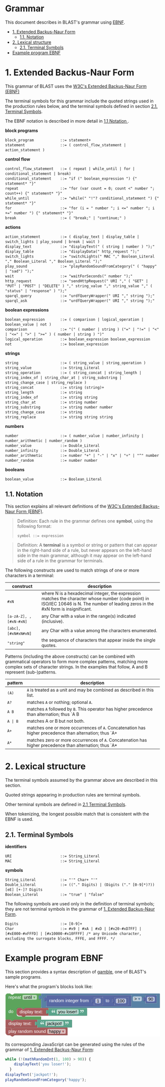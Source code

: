 # Grammar <!-- omit in toc -->

This document describes in BLAST's grammar using [EBNF](https://en.wikipedia.org/wiki/Extended_Backus%E2%80%93Naur_form).

- [1. Extended Backus-Naur Form](#1-extended-backus-naur-form)
  - [1.1. Notation](#11-notation)
- [2. Lexical structure](#2-lexical-structure)
  - [2.1. Terminal Symbols](#21-terminal-symbols)
- [Example program EBNF](#example-program-ebnf)

# 1. Extended Backus-Naur Form

This grammar of BLAST uses the [W3C's Extended Backus-Naur Form (EBNF)](https://www.w3.org/TR/2010/REC-xquery-20101214/#EBNFNotation)

The terminal symbols for this grammar include the quoted strings used in the production rules below, and the terminal symbols defined in section  [2.1. Terminal Symbols](#21-terminal-symbols).

The EBNF notation is described in more detail in [1.1 Notation ](#28-number-blocks-semantics).


**block programs**

```ebnf
block_program            ::= statement+
statement                ::= ( control_flow_statement | action_statement )
```

**control flow**
```ebnf
control_flow_statement   ::= ( repeat | while_until | for | conditional_statement | break)
conditional_statement    ::= "if (" boolean_expression ") {" statement* "}"
repeat                   ::= "for (var count = 0; count <" number "; count++) {" statement* "}"
while_until              ::= "while(" "!"? conditional_statement ") {" statement* "}"
for                      ::= "for (i = " number "; i <=" number "; i +=" number ") {" statement* "}"
break                    ::= ( "break;" | "continue;" )
```

**actions**
```ebnf
action_statement         ::= ( display_text | display_table | switch_lights | play_sound | break | wait )
display_text             ::= "displayText(" ( string | number ) ");"
display_table            ::= "displayData(" http_request ");"
switch_lights            ::= "switchLights(" MAC "," Boolean_Literal "," Boolean_Literal "," Boolean_Literal ");"
play_sound               ::= "playRandomSoundFromCategory(" ( "happy" | "sad") ");"
wait                     ::= "waitForSeconds(" number ");"
http_request             ::= "sendHttpRequest(" URI "," ( "GET" | "PUT" | "POST" | "DELETE" ) "," string_value "," string_value "," ( "status" | "response" ) ");"
sparql_query             ::= "urdfQueryWrapper(" URI "," string ");"
sparql_ask               ::= "urdfQueryWrapper(" URI "," string ");"
```

**boolean expressions**
```ebnf
boolean_expression       ::= ( comparison | logical_operation | boolean_value | not )
comparison               ::= "(" ( number | string ) ("=" | "!=" | "<" | "<=" | ">" | ">=" ) ( number | string ) ")"
logical_operation        ::= boolean_expression boolean_expression
not                      ::= boolean_expression
```

**strings**
```ebnf
string                   ::= ( string_value | string_operation )
string_value             ::= String_Literal  
string_operation         ::= ( string_concat | string_length | string_index_of | string_char_at | string_substring | string_change_case | string_replace )
string_concat            ::= string (string)+
string_length            ::= string
string_index_of          ::= string string
string_char_at           ::= string number
string_substring         ::= string number number
string_change_case       ::= string
string_replace           ::= string string string
```


**numbers**
```ebnf
number                   ::= ( number_value | number_infinity | number_arithmetic | number_random )
number_value             ::= Double_Literal
number_infinity          ::= Double_Literal
number_arithmetic        ::= number "+" | "-" | "x" | "÷" | "^" number
number_random            ::= number number
```

**booleans**
```ebnf
boolean_value            ::= Boolean_Literal
```

## 1.1. Notation
This section explains all relevant definitions of the [W3C's Extended Backus-Naur Form (EBNF)](https://www.w3.org/TR/2010/REC-xquery-20101214/#EBNFNotation).
> Definition: Each rule in the grammar defines one **symbol**, using the following format:
> ```ebnf
> symbol ::= expression
> ```

> Definition: A **terminal** is a symbol or string or pattern that can appear in the right-hand side of a rule, but never appears on the left-hand side in the main grammar, although it may appear on the left-hand side of a rule in the grammar for terminals.

The following constructs are used to match strings of one or more characters in a terminal:

| construct    | description                                                      |
| ------------ | ---------------------------------------------------------------- |
| `#xN` | where N is a hexadecimal integer, the expression matches the character whose number (code point) in ISO/IEC 10646 is N. The number of leading zeros in the #xN form is insignificant.
| `[a-zA-Z], , [#xN-#xN]` | any Char with a value in the range(s) indicated (inclusive).     |
| `[abc], [#xN#xN#xN]`    | any Char with a value among the characters enumerated.           |
| `"string"` | the sequence of characters that appear inside the single quotes. |

Patterns (including the above constructs) can be combined with grammatical operators to form more complex patterns, matching more complex sets of character strings. In the examples that follow, A and B represent (sub-)patterns.

| pattern      | description                                                          |
| ------------ | -------------------------------------------------------------------- |
| `(A)`      | `A` is treated as a unit and may be combined as described in this list.|
| `A?` | matches `A` or nothing; optional `A`. |
| `A B` | matches `A` followed by `B`. This operator has higher precedence than alternation; thus `A B | C D` is identical to `(A B) | (C D)`. |
| `A \| B`  | matches A or B but not both. |
| `A+` | matches one or more occurrences of `A`. Concatenation has higher precedence than alternation; thus `A+ | B+` is identical to `(A+) | (B+)`. |
| `A*` | matches zero or more occurrences of `A`. Concatenation has higher precedence than alternation; thus `A* | B*` is identical to `(A*) | (B*)` |


# 2. Lexical structure

The terminal symbols assumed by the grammar above are described in this section.

Quoted strings appearing in production rules are terminal symbols.

Other terminal symbols are defined in [2.1 Terminal Symbols](#21-terminal-symbols).

When tokenizing, the longest possible match that is consistent with the EBNF is used.

## 2.1. Terminal Symbols

**identifiers**
```ebnf
URI                      ::= String_Literal
MAC                      ::= String_Literal
```

**symbols**
```ebnf
String_Literal           ::= "'" Char+ "'"
Double_Literal           ::= (("." Digits) | (Digits ("." [0-9]*)?)) [eE] [+-]? Digits
Boolean_Literal          ::= "true" | "false"
```

The following symbols are used only in the definition of terminal symbols; they are not terminal symbols in the grammar of [1. Extended Backus-Naur Form](#1-extended-backus-naur-form).
```ebnf
Digits                   ::= [0-9]+
Char                     ::= #x9 | #xA | #xD | [#x20-#xD7FF] | [#xE000-#xFFFD] | [#x10000-#x10FFFF]	/* any Unicode character, excluding the surrogate blocks, FFFE, and FFFF. */
```

# Example program EBNF
This section provides a syntax description of [gamble](../samples/gamble.xml), one of BLAST's sample programs. 

Here's what the program's blocks look like:

![gamble screenshot](images/gamble.png)

Its corresponding JavaScript can be generated using the rules of the grammar of [1. Extended Backus-Naur Form](#1-extended-backus-naur-form):
```JavaScript
while (!(mathRandomInt(1, 100) > 90)) {
    displayText('you loser!');
  }
displayText('jackpot!');
playRandomSoundFromCategory('happy');
```